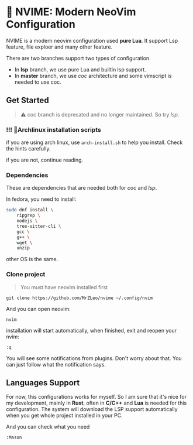 # 🦈 NVIME: Modern NeoVim Configuration

NVIME is a modern neovim configuration used **pure Lua**. It support Lsp feature, file exploer and many other feature.

There are two branches support two types of configuration.
- In **lsp** branch, we use pure Lua and builtin lsp support.
- In **master** branch, we use *coc* architecture and some vimscript is needed to use coc.

## Get Started

> ⚠️  *coc* branch is deprecated and no longer maintained. So try *lsp*.

### !!! 🤩Archlinux installation scripts

if you are using arch linux, use `arch-install.sh` to help you install. Check the hints carefully.

if you are not, continue reading.

### Dependencies

These are dependencies that are needed both for *coc* and *lsp*.

In fedora, you need to install:

```bash
sudo dnf install \
    ripgrep \
    nodejs \
    tree-sitter-cli \
    gcc \
    g++ \
    wget \
    unzip
```

other OS is the same.


### Clone project

> You must have neovim installed first

```
git clone https://github.com/MrZLeo/nvime ~/.config/nvim
```

And you can open neovim:

```
nvim
```

installation will start automatically, when finished, exit and reopen your nvim:

```
:q
```

You will see some notifications from plugins. Don't worry about that. You can just follow what the notification says.

## Languages Support

For now, this configurations works for myself. So I am sure that it's nice for my development, mainly in **Rust**, often in **C/C++** and **Lua** is needed for this configuration. The system will download the LSP support automatically when you get whole project installed in your PC.

And you can check what you need

```
:Mason
```

